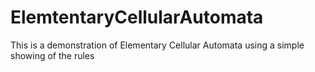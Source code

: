 # ElemtentaryCellularAutomata
This is a demonstration of Elementary Cellular Automata using a simple showing of the rules
